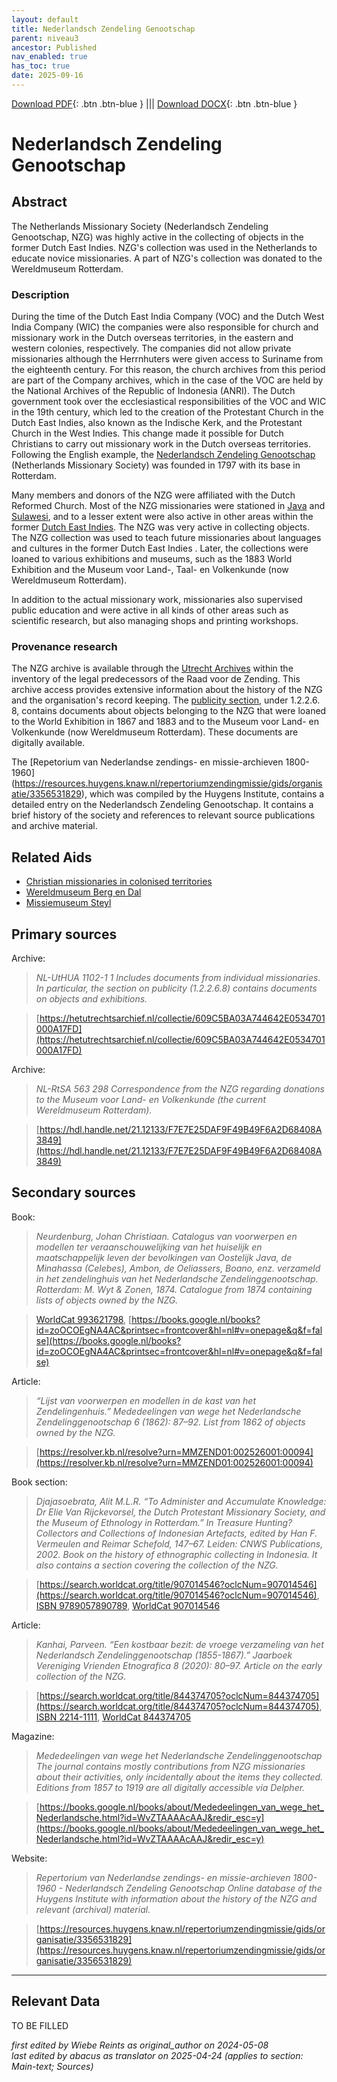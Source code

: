 ```yaml
---
layout: default
title: Nederlandsch Zendeling Genootschap
parent: niveau3
ancestor: Published
nav_enabled: true
has_toc: true
date: 2025-09-16
--- 
```



[Download PDF](https://raw.githubusercontent.com/colonial-heritage/research-guides-dev/refs/heads/main/EXPORTS/published/PDF/niveau3/English/NZG.pdf){: .btn .btn-blue } |||    [Download DOCX](https://raw.githubusercontent.com/colonial-heritage/research-guides-dev/refs/heads/main/EXPORTS/published/DOCX/niveau3/English/NZG.docx){: .btn .btn-blue }


# Nederlandsch Zendeling Genootschap


## Abstract

The Netherlands Missionary Society (Nederlandsch Zendeling Genootschap, NZG) was highly active in the collecting of objects in the former Dutch East Indies. NZG's collection was used in the Netherlands to educate novice missionaries. A part of NZG's collection was donated to the Wereldmuseum Rotterdam.

### Description

During the time of the Dutch East India Company (VOC) and the Dutch West India Company (WIC) the companies were also responsible for church and missionary work in the Dutch overseas territories, in the eastern and western colonies, respectively. The companies did not allow private missionaries although the Herrnhuters were given access to Suriname from the eighteenth century. For this reason, the church archives from this period are part of the Company archives, which in the case of the VOC are held by the National Archives of the Republic of Indonesia (ANRI). The Dutch government took over the ecclesiastical responsibilities of the VOC and WIC in the 19th century, which led to the creation of the Protestant Church in the Dutch East Indies, also known as the Indische Kerk, and the Protestant Church in the West Indies. This change made it possible for Dutch Christians to carry out missionary work in the Dutch overseas territories. Following the English example, the [Nederlandsch Zendeling Genootschap](https://www.wikidata.org/entity/Q1946670) (Netherlands Missionary Society) was founded in 1797 with its base in Rotterdam.

Many members and donors of the NZG were affiliated with the Dutch Reformed Church. Most of the NZG missionaries were stationed in [Java](https://sws.geonames.org/1642673) and [Sulawesi](https://sws.geonames.org/9062340), and to a lesser extent were also active in other areas within the former [Dutch East Indies](https://sws.geonames.org/1643084). The NZG was very active in collecting objects. The NZG collection was used to teach future missionaries about languages and cultures in the former Dutch East Indies . Later, the collections were loaned to various exhibitions and museums, such as the 1883 World Exhibition and the Museum voor Land-, Taal- en Volkenkunde (now Wereldmuseum Rotterdam).

In addition to the actual missionary work, missionaries also supervised public education and were active in all kinds of other areas such as scientific research, but also managing shops and printing workshops.

### Provenance research

The NZG archive is available through the [Utrecht Archives](https://hetutrechtsarchief.nl/onderzoek/resultaten/archieven?mivast=39&mizig=210&miadt=39&miview=inv2&milang=nl&mizk_alle=1102-1&micode=1102-1) within the inventory of the legal predecessors of the Raad voor de Zending. This archive access provides extensive information about the history of the NZG and the organisation's record keeping. The [publicity section](https://hetutrechtsarchief.nl/collectie/609C5B9FAC4B4642E0534701000A17FD), under 1.2.2.6. 8, contains documents about objects belonging to the NZG that were loaned to the World Exhibition in 1867 and 1883 and to the Museum voor Land- en Volkenkunde (now Wereldmuseum Rotterdam). These documents are digitally available.

The [Repetorium van Nederlandse zendings- en missie-archieven 1800-1960] (https://resources.huygens.knaw.nl/repertoriumzendingmissie/gids/organisatie/3356531829), which was compiled by the Huygens Institute, contains a detailed entry on the Nederlandsch Zendeling Genootschap. It contains a brief history of the society and references to relevant source publications and archive material. 


## Related Aids

 - [Christian missionaries in colonised territories](niveau2/English/ChristianMission_20240417.yml)  
 - [Wereldmuseum Berg en Dal](niveau3/English/WMBergEnDal_20241001.yml)  
 - [Missiemuseum Steyl](niveau3/English/MissiemuseumSteyl_20241021.yml)  

## Primary sources

Archive:
  > *NL-UtHUA 1102-1 1*
  > _Includes documents from individual missionaries. In particular, the section on publicity (1.2.2.6.8) contains documents on objects and exhibitions._  

  > [https://hetutrechtsarchief.nl/collectie/609C5BA03A744642E0534701000A17FD](https://hetutrechtsarchief.nl/collectie/609C5BA03A744642E0534701000A17FD)

Archive:
  > *NL-RtSA 563  298*
  > _Correspondence from the NZG regarding donations to the Museum voor Land- en Volkenkunde (the current Wereldmuseum Rotterdam)._  

  > [https://hdl.handle.net/21.12133/F7E7E25DAF9F49B49F6A2D68408A3849](https://hdl.handle.net/21.12133/F7E7E25DAF9F49B49F6A2D68408A3849)

## Secondary sources

Book:
  > *Neurdenburg, Johan Christiaan. Catalogus van voorwerpen en modellen ter veraanschouwelijking van het huiselijk en maatschappelijk leven der bevolkingen van Oostelijk Java, de Minahassa (Celebes), Ambon, de Oeliassers, Boano, enz. verzameld in het zendelinghuis van het Nederlandsche Zendelinggenootschap. Rotterdam: M. Wyt & Zonen, 1874.*
  > _Catalogue from 1874 containing lists of objects owned by the NZG._  

  > [WorldCat 993621798](https://search.worldcat.org/title/993621798), [https://books.google.nl/books?id=zoOCOEgNA4AC&printsec=frontcover&hl=nl#v=onepage&q&f=false](https://books.google.nl/books?id=zoOCOEgNA4AC&printsec=frontcover&hl=nl#v=onepage&q&f=false)

Article:
  > *“Lijst van voorwerpen en modellen in de kast van het Zendelingenhuis.” Mededeelingen van wege het Nederlandsche Zendelinggenootschap 6 (1862): 87–92.*
  > _List from 1862 of objects owned by the NZG._  

  > [https://resolver.kb.nl/resolve?urn=MMZEND01:002526001:00094](https://resolver.kb.nl/resolve?urn=MMZEND01:002526001:00094)

Book section:
  > *Djajasoebrata, Alit M.L.R. “To Administer and Accumulate Knowledge: Dr Elie Van Rijckevorsel, the Dutch Protestant Missionary Society, and the Museum of Ethnology in Rotterdam.” In Treasure Hunting? Collectors and Collections of Indonesian Artefacts, edited by Han F. Vermeulen and Reimar Schefold, 147–67. Leiden: CNWS Publications, 2002.*
  > _Book on the history of ethnographic collecting in Indonesia. It also contains a section covering the collection of the NZG._  

  > [https://search.worldcat.org/title/907014546?oclcNum=907014546](https://search.worldcat.org/title/907014546?oclcNum=907014546), [ISBN 9789057890789](https://isbnsearch.org/isbn/9789057890789), [WorldCat 907014546](https://search.worldcat.org/title/907014546)

Article:
  > *Kanhai, Parveen. “Een kostbaar bezit: de vroege verzameling van het Nederlandsch Zendelinggenootschap (1855-1867).” Jaarboek Vereniging Vrienden Etnografica 8 (2020): 80–97.*
  > _Article on the early collection of the NZG._  

  > [https://search.worldcat.org/title/844374705?oclcNum=844374705](https://search.worldcat.org/title/844374705?oclcNum=844374705), [ISBN 2214-1111](https://portal.issn.org/resource/ISSN/2214-1111), [WorldCat 844374705](https://search.worldcat.org/title/844374705)

Magazine:
  > *Mededeelingen van wege het Nederlandsche Zendelinggenootschap*
  > _The journal contains mostly contributions from NZG missionaries about their activities, only incidentally about the items they collected. Editions from 1857 to 1919 are all digitally accessible via Delpher._  

  > [https://books.google.nl/books/about/Mededeelingen_van_wege_het_Nederlandsche.html?id=WvZTAAAAcAAJ&redir_esc=y](https://books.google.nl/books/about/Mededeelingen_van_wege_het_Nederlandsche.html?id=WvZTAAAAcAAJ&redir_esc=y)

Website:
  > *Repertorium van Nederlandse zendings- en missie-archieven 1800-1960 - Nederlandsch Zendeling Genootschap*
  > _Online database of the Huygens Institute with information about the history of the NZG and relevant (archival) material._  

  > [https://resources.huygens.knaw.nl/repertoriumzendingmissie/gids/organisatie/3356531829](https://resources.huygens.knaw.nl/repertoriumzendingmissie/gids/organisatie/3356531829)



---
## Relevant Data 
TO BE FILLED

_first edited by Wiebe Reints as original_author on 2024-05-08_  
_last edited by abacus as translator on 2025-04-24
(applies to section: Main-text; Sources)_
        
